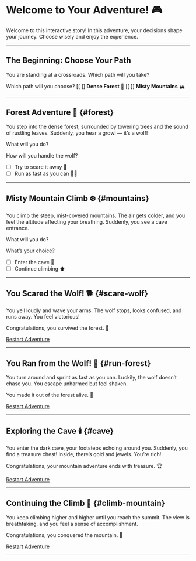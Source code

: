 # Welcome to Your Adventure! 🎮

Welcome to this interactive story! In this adventure, your decisions shape your journey. Choose wisely and enjoy the experience.

---

## The Beginning: Choose Your Path

You are standing at a crossroads. Which path will you take?

Which path will you choose?
[[ ]] **Dense Forest** 🌲
[[ ]] **Misty Mountains** 🏔️

<script>
if (input == "Dense Forest") {
  goToSection("forest");
} else if (input == "Misty Mountains") {
  goToSection("mountains");
}
</script>

---

## Forest Adventure 🐾 {#forest}

You step into the dense forest, surrounded by towering trees and the sound of rustling leaves. Suddenly, you hear a growl — it’s a wolf!

What will you do?

How will you handle the wolf?
- [ ] Try to scare it away 🐺
- [ ] Run as fast as you can 🏃‍♂️

<script>
if (input == "Try to scare it away") {
  goToSection("scare-wolf");
} else if (input == "Run as fast as you can") {
  goToSection("run-forest");
}
</script>

---

## Misty Mountain Climb ❄️ {#mountains}

You climb the steep, mist-covered mountains. The air gets colder, and you feel the altitude affecting your breathing. Suddenly, you see a cave entrance.

What will you do?

What’s your choice?
- [ ] Enter the cave 🔦
- [ ] Continue climbing ⬆️

<script>
if (input == "Enter the cave") {
  goToSection("cave");
} else if (input == "Continue climbing") {
  goToSection("climb-mountain");
}
</script>

---

## You Scared the Wolf! 🐕 {#scare-wolf}

You yell loudly and wave your arms. The wolf stops, looks confused, and runs away. You feel victorious!

Congratulations, you survived the forest. 🎉

[Restart Adventure](#beginning)

---

## You Ran from the Wolf! 🏃 {#run-forest}

You turn around and sprint as fast as you can. Luckily, the wolf doesn’t chase you. You escape unharmed but feel shaken.

You made it out of the forest alive. 🎉

[Restart Adventure](#beginning)

---

## Exploring the Cave 🕯️ {#cave}

You enter the dark cave, your footsteps echoing around you. Suddenly, you find a treasure chest! Inside, there’s gold and jewels. You’re rich!

Congratulations, your mountain adventure ends with treasure. 🏆

[Restart Adventure](#beginning)

---

## Continuing the Climb 🌄 {#climb-mountain}

You keep climbing higher and higher until you reach the summit. The view is breathtaking, and you feel a sense of accomplishment.

Congratulations, you conquered the mountain. 🌟

[Restart Adventure](#beginning)

---

